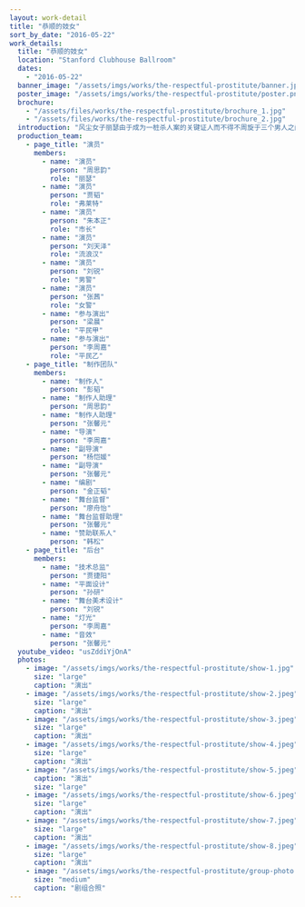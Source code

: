 ```yaml
---
layout: work-detail
title: "恭顺的妓女"
sort_by_date: "2016-05-22"
work_details:
  title: "恭顺的妓女"
  location: "Stanford Clubhouse Ballroom"
  dates:
    - "2016-05-22"
  banner_image: "/assets/imgs/works/the-respectful-prostitute/banner.jpg"
  poster_image: "/assets/imgs/works/the-respectful-prostitute/poster.png"
  brochure:
    - "/assets/files/works/the-respectful-prostitute/brochure_1.jpg"
    - "/assets/files/works/the-respectful-prostitute/brochure_2.jpg"
  introduction: "风尘女子丽瑟由于成为一桩杀人案的关键证人而不得不周旋于三个男人之间。她倾心于一位有钱的恩客——市长的儿子弗莱特，却发现弗莱特与她接触是另有图谋；出于良心，她想要替因为她打抱不平而面临牢狱之灾的流浪汉出面作证，却在市长父子的威逼利诱之下屈服。丽瑟对正义有着朴素的认识与追求，但面对权力与道德的双重夹击，她的软弱与单纯使她最终妥协，成为了上流社会伪善道德观的奴隶。"
  production_team:
    - page_title: "演员"
      members:
        - name: "演员"
          person: "周思韵"
          role: "丽瑟"
        - name: "演员"
          person: "贾韬"
          role: "弗莱特"
        - name: "演员"
          person: "朱本正"
          role: "市长"
        - name: "演员"
          person: "刘天泽"
          role: "流浪汉"
        - name: "演员"
          person: "刘锐"
          role: "男警"
        - name: "演员"
          person: "张茜"
          role: "女警"
        - name: "参与演出"
          person: "梁晨"
          role: "平民甲"
        - name: "参与演出"
          person: "李周嘉"
          role: "平民乙"
    - page_title: "制作团队"
      members:
        - name: "制作人"
          person: "彭韬"
        - name: "制作人助理"
          person: "周思韵"
        - name: "制作人助理"
          person: "张馨元"
        - name: "导演"
          person: "李周嘉"
        - name: "副导演"
          person: "杨恺媛"
        - name: "副导演"
          person: "张馨元"
        - name: "编剧"
          person: "金正韬"
        - name: "舞台监督"
          person: "廖舟怡"
        - name: "舞台监督助理"
          person: "张馨元"
        - name: "赞助联系人"
          person: "韩松"
    - page_title: "后台"
      members:
        - name: "技术总监"
          person: "贾捷阳"
        - name: "平面设计"
          person: "孙研"
        - name: "舞台美术设计"
          person: "刘锐"
        - name: "灯光"
          person: "李周嘉"
        - name: "音效"
          person: "张馨元"
  youtube_video: "usZddiYjOnA"
  photos:
    - image: "/assets/imgs/works/the-respectful-prostitute/show-1.jpg"
      size: "large"
      caption: "演出"
    - image: "/assets/imgs/works/the-respectful-prostitute/show-2.jpeg"
      size: "large"
      caption: "演出"
    - image: "/assets/imgs/works/the-respectful-prostitute/show-3.jpeg"
      size: "large"
      caption: "演出"
    - image: "/assets/imgs/works/the-respectful-prostitute/show-4.jpeg"
      size: "large"
      caption: "演出"
    - image: "/assets/imgs/works/the-respectful-prostitute/show-5.jpeg"
      caption: "演出"
      size: "large"
    - image: "/assets/imgs/works/the-respectful-prostitute/show-6.jpeg"
      size: "large"
      caption: "演出"
    - image: "/assets/imgs/works/the-respectful-prostitute/show-7.jpeg"
      size: "large"
      caption: "演出"
    - image: "/assets/imgs/works/the-respectful-prostitute/show-8.jpeg"
      size: "large"
      caption: "演出"
    - image: "/assets/imgs/works/the-respectful-prostitute/group-photo.jpeg"
      size: "medium"
      caption: "剧组合照"
---
```

